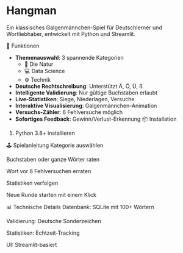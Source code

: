 # Hangman
Ein klassisches Galgenmännchen-Spiel für Deutschlerner und Wortliebhaber, entwickelt mit Python und Streamlit.

🚀 Funktionen

- **Themenauswahl**: 3 spannende Kategorien
  - 🌳 Die Natur 
  - 💻 Data Science
  - ⚙️ Technik
- **Deutsche Rechtschreibung**: Unterstützt Ä, Ö, Ü, ß
- **Intelligente Validierung**: Nur gültige Buchstaben erlaubt
- **Live-Statistiken**: Siege, Niederlagen, Versuche
- **Interaktive Visualisierung**: Galgenmännchen-Animation
- **Versuchs-Zähler**: 6 Fehlversuche möglich
- **Sofortiges Feedback**: Gewinn/Verlust-Erkennung
📦 Installation

1. Python 3.8+ installieren

🕹️ Spielanleitung
Kategorie auswählen

Buchstaben oder ganze Wörter raten

Wort vor 6 Fehlversuchen erraten

Statistiken verfolgen

Neue Runde starten mit einem Klick

📊 Technische Details
Datenbank: SQLite mit 100+ Wörtern

Validierung: Deutsche Sonderzeichen

Statistiken: Echtzeit-Tracking

UI: Streamlit-basiert 

